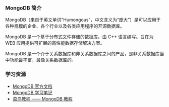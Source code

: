 ### MongoDB 简介

MongoDB（来自于英文单词“Humongous”，中文含义为“庞大”）是可以应用于各种规模的企业、各个行业以及各类应用程序的开源数据库。

MongoDB 是一个基于分布式文件存储的数据库。由 C++ 语言编写。旨在为 WEB 应用提供可扩展的高性能数据存储解决方案。

MongoDB 是一个介于关系数据库和非关系数据库之间的产品，是非关系数据库当中功能最丰富，最像关系数据库的。

### 学习资源

* [MongoDB 官方文档](https://docs.mongodb.com/)
* [MongoDB 学习笔记](http://www.togoblog.cn/post/learn-mongodb/)
* [菜鸟教程 —— MongoDB 教程](http://www.runoob.com/mongodb/mongodb-tutorial.html)
